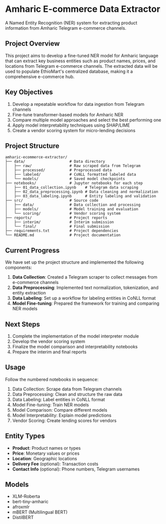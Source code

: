 # Amharic E-commerce Data Extractor

A Named Entity Recognition (NER) system for extracting product information from Amharic Telegram e-commerce channels.

## Project Overview

This project aims to develop a fine-tuned NER model for Amharic language that can extract key business entities such as product names, prices, and locations from Telegram e-commerce channels. The extracted data will be used to populate EthioMart's centralized database, making it a comprehensive e-commerce hub.

## Key Objectives

1. Develop a repeatable workflow for data ingestion from Telegram channels
2. Fine-tune transformer-based models for Amharic NER
3. Compare multiple model approaches and select the best performing one
4. Apply model interpretability techniques using SHAP/LIME
5. Create a vendor scoring system for micro-lending decisions

## Project Structure

```
amharic-ecommerce-extractor/
├── data/                    # Data directory
│   ├── raw/                 # Raw scraped data from Telegram
│   ├── processed/           # Preprocessed data
│   ├── labeled/             # CoNLL formatted labeled data
│   └── models/              # Saved model checkpoints
├── notebooks/               # Jupyter notebooks for each step
│   ├── 01_data_collection.ipynb    # Telegram data scraping
│   ├── 02_data_preprocessing.ipynb # Data cleaning and normalization
│   ├── 03_data_labeling.ipynb      # Entity labeling and validation
├── src/                     # Source code
│   ├── data/                # Data collection and processing
│   ├── models/              # Model training and evaluation
│   └── scoring/             # Vendor scoring system
├── reports/                 # Project reports
│   ├── interim/             # Interim submission
│   └── final/               # Final submission
├── requirements.txt         # Project dependencies
└── README.md                # Project documentation
```

## Current Progress

We have set up the project structure and implemented the following components:

1. **Data Collection**: Created a Telegram scraper to collect messages from e-commerce channels
2. **Data Preprocessing**: Implemented text normalization, tokenization, and entity extraction
3. **Data Labeling**: Set up a workflow for labeling entities in CoNLL format
4. **Model Fine-tuning**: Prepared the framework for training and comparing NER models

## Next Steps

1. Complete the implementation of the model interpreter module
2. Develop the vendor scoring system
3. Finalize the model comparison and interpretability notebooks
4. Prepare the interim and final reports



## Usage

Follow the numbered notebooks in sequence:

1. Data Collection: Scrape data from Telegram channels
2. Data Preprocessing: Clean and structure the raw data
3. Data Labeling: Label entities in CoNLL format
4. Model Fine-tuning: Train NER models
5. Model Comparison: Compare different models
6. Model Interpretability: Explain model predictions
7. Vendor Scoring: Create lending scores for vendors

## Entity Types

- **Product**: Product names or types
- **Price**: Monetary values or prices
- **Location**: Geographic locations
- **Delivery Fee** (optional): Transaction costs
- **Contact Info** (optional): Phone numbers, Telegram usernames

## Models

- XLM-Roberta
- bert-tiny-amharic
- afroxmlr
- mBERT (Multilingual BERT)
- DistilBERT
